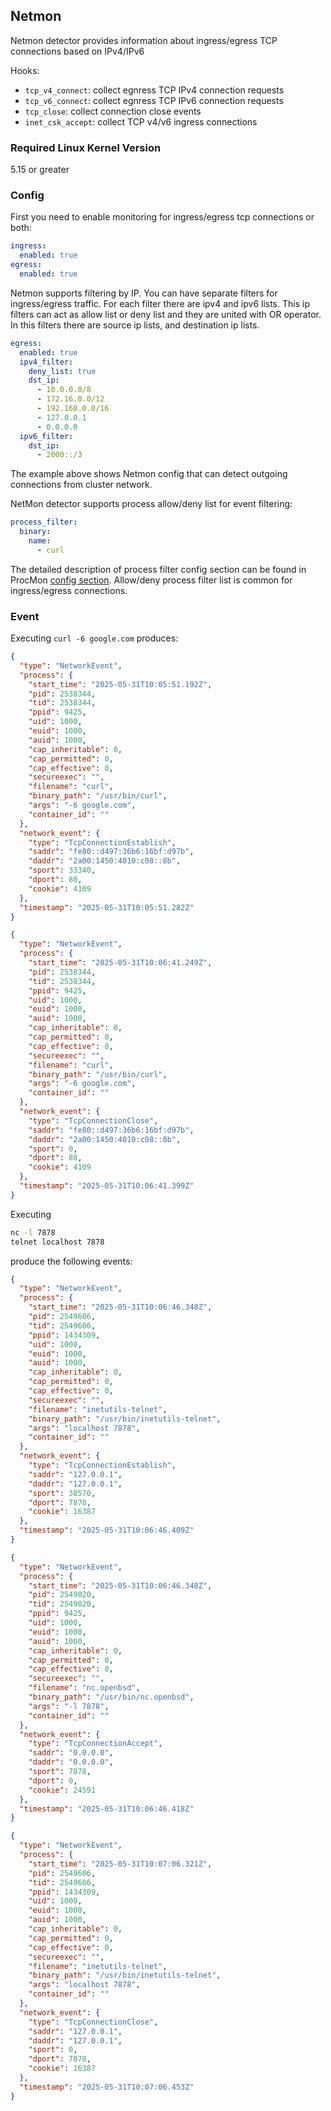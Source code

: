 ## Netmon

Netmon detector provides information about ingress/egress TCP connections
based on IPv4/IPv6

Hooks:

- `tcp_v4_connect`: collect egnress TCP IPv4 connection requests
- `tcp_v6_connect`: collect egnress TCP IPv6 connection requests
- `tcp_close`: collect connection close events
- `inet_csk_accept`: collect TCP v4/v6 ingress connections

### Required Linux Kernel Version

5.15 or greater

### Config

First you need to enable monitoring for ingress/egress tcp connections or both:

```yaml
ingress:
  enabled: true
egress:
  enabled: true
```

Netmon supports filtering by IP. You can have separate filters for ingress/egress traffic.
For each filter there are ipv4 and ipv6 lists. This ip filters can act as allow list or deny list
and they are united with OR operator. In this filters there are source ip lists, and destination ip lists.

```yaml
egress:
  enabled: true
  ipv4_filter:
    deny_list: true
    dst_ip:
      - 10.0.0.0/8
      - 172.16.0.0/12
      - 192.168.0.0/16
      - 127.0.0.1
      - 0.0.0.0
  ipv6_filter:
    dst_ip:
      - 2000::/3
```

The example above shows Netmon config that can detect outgoing connections from cluster network.

NetMon detector supports process allow/deny list for event filtering:

```yaml
process_filter:
  binary:
    name:
      - curl
```

The detailed description of process filter config section can be found in ProcMon [config section](procmon.md#config).
Allow/deny process filter list is common for ingress/egress connections.

### Event

Executing `curl -6 google.com` produces:

```json
{
  "type": "NetworkEvent",
  "process": {
    "start_time": "2025-05-31T10:05:51.192Z",
    "pid": 2538344,
    "tid": 2538344,
    "ppid": 9425,
    "uid": 1000,
    "euid": 1000,
    "auid": 1000,
    "cap_inheritable": 0,
    "cap_permitted": 0,
    "cap_effective": 0,
    "secureexec": "",
    "filename": "curl",
    "binary_path": "/usr/bin/curl",
    "args": "-6 google.com",
    "container_id": ""
  },
  "network_event": {
    "type": "TcpConnectionEstablish",
    "saddr": "fe80::d497:36b6:16bf:d97b",
    "daddr": "2a00:1450:4010:c08::8b",
    "sport": 33340,
    "dport": 80,
    "cookie": 4109
  },
  "timestamp": "2025-05-31T10:05:51.282Z"
}
```

```json
{
  "type": "NetworkEvent",
  "process": {
    "start_time": "2025-05-31T10:06:41.249Z",
    "pid": 2538344,
    "tid": 2538344,
    "ppid": 9425,
    "uid": 1000,
    "euid": 1000,
    "auid": 1000,
    "cap_inheritable": 0,
    "cap_permitted": 0,
    "cap_effective": 0,
    "secureexec": "",
    "filename": "curl",
    "binary_path": "/usr/bin/curl",
    "args": "-6 google.com",
    "container_id": ""
  },
  "network_event": {
    "type": "TcpConnectionClose",
    "saddr": "fe80::d497:36b6:16bf:d97b",
    "daddr": "2a00:1450:4010:c08::8b",
    "sport": 0,
    "dport": 80,
    "cookie": 4109
  },
  "timestamp": "2025-05-31T10:06:41.399Z"
}
```
Executing

```bash
nc -l 7878
telnet localhost 7878
```

produce the following events:

```json
{
  "type": "NetworkEvent",
  "process": {
    "start_time": "2025-05-31T10:06:46.348Z",
    "pid": 2549606,
    "tid": 2549606,
    "ppid": 1434309,
    "uid": 1000,
    "euid": 1000,
    "auid": 1000,
    "cap_inheritable": 0,
    "cap_permitted": 0,
    "cap_effective": 0,
    "secureexec": "",
    "filename": "inetutils-telnet",
    "binary_path": "/usr/bin/inetutils-telnet",
    "args": "localhost 7878",
    "container_id": ""
  },
  "network_event": {
    "type": "TcpConnectionEstablish",
    "saddr": "127.0.0.1",
    "daddr": "127.0.0.1",
    "sport": 38570,
    "dport": 7878,
    "cookie": 16387
  },
  "timestamp": "2025-05-31T10:06:46.409Z"
}
```

```json
{
  "type": "NetworkEvent",
  "process": {
    "start_time": "2025-05-31T10:06:46.348Z",
    "pid": 2549020,
    "tid": 2549020,
    "ppid": 9425,
    "uid": 1000,
    "euid": 1000,
    "auid": 1000,
    "cap_inheritable": 0,
    "cap_permitted": 0,
    "cap_effective": 0,
    "secureexec": "",
    "filename": "nc.openbsd",
    "binary_path": "/usr/bin/nc.openbsd",
    "args": "-l 7878",
    "container_id": ""
  },
  "network_event": {
    "type": "TcpConnectionAccept",
    "saddr": "0.0.0.0",
    "daddr": "0.0.0.0",
    "sport": 7878,
    "dport": 0,
    "cookie": 24591
  },
  "timestamp": "2025-05-31T10:06:46.418Z"
}
```

```json
{
  "type": "NetworkEvent",
  "process": {
    "start_time": "2025-05-31T10:07:06.321Z",
    "pid": 2549606,
    "tid": 2549606,
    "ppid": 1434309,
    "uid": 1000,
    "euid": 1000,
    "auid": 1000,
    "cap_inheritable": 0,
    "cap_permitted": 0,
    "cap_effective": 0,
    "secureexec": "",
    "filename": "inetutils-telnet",
    "binary_path": "/usr/bin/inetutils-telnet",
    "args": "localhost 7878",
    "container_id": ""
  },
  "network_event": {
    "type": "TcpConnectionClose",
    "saddr": "127.0.0.1",
    "daddr": "127.0.0.1",
    "sport": 0,
    "dport": 7878,
    "cookie": 16387
  },
  "timestamp": "2025-05-31T10:07:06.453Z"
}
```
